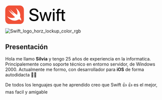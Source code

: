 <?xml version="1.0" encoding="iso-8859-1"?>
<!-- Generator: Adobe Illustrator 21.1.0, SVG Export Plug-In . SVG Version: 6.00 Build 0)  -->
<svg version="1.1" id="artwork" xmlns="http://www.w3.org/2000/svg" xmlns:xlink="http://www.w3.org/1999/xlink" x="0px" y="0px"
	 width="191.1856px" height="59.3911px" viewBox="0 0 191.1856 59.3911" enable-background="new 0 0 191.1856 59.3911"
	 xml:space="preserve">
<g>
	<g>
		<path fill="#F05138" d="M59.3867,16.4501c-0.0035-0.5973-0.0101-1.1943-0.0266-1.7923c-0.0348-1.3008-0.1117-2.6134-0.3429-3.9003
			c-0.2346-1.3069-0.6181-2.5221-1.2225-3.7093c-0.5933-1.1659-1.3689-2.2328-2.2941-3.158
			c-0.925-0.9252-1.9919-1.7007-3.1583-2.2943c-1.1862-0.6037-2.4016-0.9871-3.7073-1.2217
			c-1.2876-0.2319-2.6002-0.3083-3.902-0.3435c-0.5977-0.0162-1.1948-0.023-1.7923-0.0267C42.2315,0,41.5218,0,40.8128,0H25.0912
			h-6.5131c-0.7097,0-1.4186,0-2.1276,0.0041c-0.5977,0.0037-1.1955,0.0105-1.7923,0.0267
			c-0.3254,0.0088-0.6515,0.0202-0.9778,0.0359c-0.9788,0.0472-1.9591,0.1337-2.9243,0.3076
			c-0.9793,0.176-1.9079,0.4356-2.8113,0.8091C7.6437,1.3078,7.3453,1.445,7.0487,1.5959C6.1739,2.0411,5.3549,2.5886,4.61,3.2248
			c-0.2483,0.2121-0.4884,0.434-0.7196,0.6653c-0.9254,0.9252-1.701,1.9921-2.2943,3.158
			c-0.6044,1.1872-0.9874,2.4024-1.2222,3.7093c-0.231,1.2869-0.3078,2.5995-0.3428,3.9003
			c-0.0164,0.598-0.0233,1.195-0.0272,1.7923C-0.0006,17.1594,0,17.8689,0,18.5781V28.26v12.5525
			c0,0.7099-0.0007,1.4187,0.0039,2.1286c0.0039,0.5973,0.0108,1.1943,0.0272,1.7913c0.035,1.3015,0.1117,2.6144,0.3428,3.9007
			c0.2348,1.3065,0.6178,2.5228,1.2222,3.7097c0.5933,1.1662,1.3689,2.2328,2.2943,3.1576c0.9247,0.9256,1.9919,1.701,3.1584,2.295
			c1.1863,0.6038,2.4016,0.9867,3.7076,1.2213c1.2868,0.2316,2.6004,0.3086,3.9019,0.3434c0.5968,0.0159,1.1946,0.023,1.7923,0.0264
			c0.709,0.0051,1.4179,0.0044,2.1276,0.0044h22.2346c0.709,0,1.4187,0.0007,2.1278-0.0044
			c0.5975-0.0034,1.1946-0.0105,1.7923-0.0264c1.3018-0.0348,2.6144-0.1119,3.902-0.3434c1.3057-0.2346,2.5211-0.6176,3.7073-1.2213
			c1.1664-0.5939,2.2333-1.3694,3.1583-2.295c0.9252-0.9249,1.7009-1.9914,2.2941-3.1576c0.6044-1.1869,0.9879-2.4031,1.2225-3.7097
			c0.2312-1.2863,0.3081-2.5992,0.3429-3.9007c0.0164-0.597,0.023-1.1939,0.0266-1.7913c0.0046-0.7099,0.0042-1.4187,0.0042-2.1286
			V18.5781C59.3909,17.8689,59.3912,17.1594,59.3867,16.4501z"/>
		<path fill="#FFFFFF" d="M47.0606,36.6607c-0.0014-0.0018-0.0027-0.0031-0.0042-0.0048c0.0657-0.2236,0.1335-0.4458,0.191-0.675
			c2.465-9.8209-3.5511-21.4319-13.7316-27.5454c4.4613,6.0479,6.4339,13.3733,4.6813,19.7795
			c-0.1563,0.5714-0.3442,1.1198-0.5519,1.6528c-0.2254-0.1481-0.5094-0.3162-0.8908-0.5265c0,0-10.1269-6.2527-21.1028-17.3122
			c-0.288-0.2903,5.8528,8.777,12.8219,16.1399c-3.2834-1.8427-12.4338-8.5004-18.2266-13.8023
			c0.7117,1.1869,1.5582,2.3298,2.4887,3.4301c4.8375,6.1349,11.1462,13.7044,18.7043,19.5169
			c-5.3104,3.2498-12.8141,3.5025-20.2852,0.0034c-1.8479-0.866-3.5851-1.9109-5.1932-3.0981
			c3.1625,5.0585,8.0332,9.4229,13.9613,11.9708c7.0695,3.0381,14.0996,2.8321,19.3356,0.0498l-0.0041,0.006
			c0.0239-0.0151,0.0543-0.0316,0.0791-0.0469c0.215-0.1156,0.4284-0.2333,0.6371-0.3576
			c2.5157-1.3058,7.4847-2.6306,10.1518,2.5588C50.7755,49.6699,52.1635,42.9395,47.0606,36.6607z"/>
	</g>
</g>
<g id="XMLID_1_">
	<g>
		<path d="M81.9306,38.5423c0.464,4.1203,4.3938,6.8217,9.8514,6.8217c5.1854,0,8.9239-2.7014,8.9239-6.4393
			c0-3.2203-2.2648-5.186-7.4776-6.4953l-5.0484-1.2825c-7.259-1.8013-10.534-5.0764-10.534-10.4792
			c0-6.6585,5.8127-11.2709,14.0819-11.2709c8.0226,0,13.7263,4.6392,13.9175,11.3257h-5.3212
			c-0.4098-4.0935-3.7391-6.6049-8.7327-6.6049c-4.94,0-8.3783,2.5382-8.3783,6.2493c0,2.8926,2.129,4.6124,7.3686,5.9497
			l4.2025,1.0913c8.1323,1.9926,11.4615,5.158,11.4615,10.8617c0,7.259-5.7585,11.8166-14.9278,11.8166
			c-8.5141,0-14.3268-4.5308-14.7634-11.5437H81.9306z"/>
		<path d="M140.0488,49.4308h-5.3492l-6.2493-21.777h-0.109l-6.2219,21.777h-5.3486l-7.9142-28.5183h5.1848l5.5124,22.8963h0.1096
			l6.2219-22.8963h5.021l6.2767,22.8963h0.1096l5.5125-22.8963h5.13L140.0488,49.4308z"/>
		<path d="M151.3891,13.2442c0-1.7185,1.4195-3.1106,3.1387-3.1106c1.7466,0,3.1655,1.3921,3.1655,3.1106
			c0,1.7197-1.4189,3.1387-3.1655,3.1387C152.8086,16.3829,151.3891,14.964,151.3891,13.2442z M151.9353,20.9125h5.2122v28.5183
			h-5.2122V20.9125z"/>
		<path d="M191.1856,25.1156v-4.2032h-5.5125v-6.8217h-5.1854v6.8217h-4.2299h-5.7335v-2.5102
			c0.0268-2.5382,1.0096-3.6027,3.3567-3.6027c0.7636,0,1.5279,0.0828,2.1558,0.1912v-4.0935
			c-0.9281-0.1364-1.774-0.218-2.7562-0.218c-5.5673,0-7.9142,2.3202-7.9142,7.6414v2.5918h-3.9839v4.2032h3.9839v24.3151h5.1848
			V25.1156h5.7067h4.2299v16.8381c0,5.5125,2.1016,7.6402,7.5592,7.6402c1.1735,0,2.5108-0.0816,3.1113-0.218v-4.2567
			c-0.355,0.0548-1.3922,0.1364-1.9651,0.1364c-2.4286,0-3.5199-1.1461-3.5199-3.7111V25.1156H191.1856z"/>
	</g>
</g>
<g>
</g>
<g>
</g>
<g>
</g>
<g>
</g>
<g>
</g>
<g>
</g>
</svg>

![Swift_logo_horz_lockup_color_rgb](https://github.com/SilviaCaraballo/Swift/assets/18419850/59a9e92b-44bd-4e6a-95e7-663aae9d957c)


## Presentación

Hola me llamo **Silvia** y tengo 25 años de experiencia en la informatica.
Principalemente como soporte técnico en entorno servidor, de Windows 2000.
Actualmente me formo, con desarrollador para **iOS** de forma autodidacta :woman_student: 

De todos los lenguajes que he aprendido creo que Swift :+1:
:thumbsup: es el mejor, mas facil y amigable
